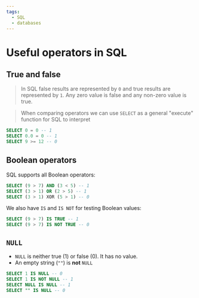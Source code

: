 ```yaml
---
tags:
  - SQL
  - databases
---
```


# Useful operators in SQL

## True and false

> In SQL false results are represented by `0` and true results are represented
> by `1`. Any zero value is false and any non-zero value is true.

> When comparing operators we can use `SELECT` as a general "execute" function
> for SQL to interpret

```sql
SELECT 0 = 0 -- 1
SELECT 0.0 = 0 -- 1
SELECT 9 >= 12 -- 0
```

## Boolean operators

SQL supports all Boolean operators:

```sql
SELECT (9 > 7) AND (3 < 5) -- 1
SELECT (3 > 1) OR (2 > 5) -- 1
SELECT (3 > 1) XOR (5 > 1) -- 0
```

We also have `IS` and `IS NOT` for testing Boolean values:

```sql
SELECT (9 > 7) IS TRUE -- 1
SELECT (9 > 7) IS NOT TRUE -- 0
```

## `NULL`

- `NULL` is neither true (1) or false (0). It has no value.
- An empty string (`""`) is **not** `NULL`

```sql
SELECT 1 IS NULL -- 0
SELECT 1 IS NOT NULL -- 1
SELECT NULL IS NULL -- 1
SELECT "" IS NULL -- 0
```
